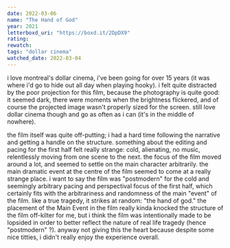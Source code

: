 ```yaml
---
date: 2022-03-06
name: "The Hand of God"
year: 2021
letterboxd_uri: "https://boxd.it/2DpDX9"
rating: 
rewatch: 
tags: "dollar cinema"
watched_date: 2022-03-04
---
```


i love montreal's dollar cinema, i've been going for over 15 years (it was where i'd go to hide out all day when playing hooky). i felt quite distracted by the poor projection for this film, because the photography is quite good: it seemed dark, there were moments when the brightness flickered, and of course the projected image wasn't properly sized for the screen. still love dollar cinema though and go as often as i can (it's in the middle of nowhere).

the film itself was quite off-putting; i had a hard time following the narrative and getting a handle on the structure. something about the editing and pacing for the first half felt really strange: cold, alienating, no music, relentlessly moving from one scene to the next. the focus of the film moved around a lot, and seemed to settle on the main character arbitrarily. the main dramatic event at the centre of the film seemed to come at a really strange place. i want to say the film was "postmodern" for the cold and seemingly arbitrary pacing and perspectival focus of the first half, which certainly fits with the arbitrariness and randomness of the main "event" of the film. like a true tragedy, it strikes at random: "the hand of god." the placement of the Main Event in the film really kinda knocked the structure of the film off-kilter for me, but i think the film was intentionally made to be lopsided in order to better reflect the nature of real life tragedy (hence "postmodern" ?). anyway not giving this the heart because despite some nice titties, i didn't really enjoy the experience overall.
